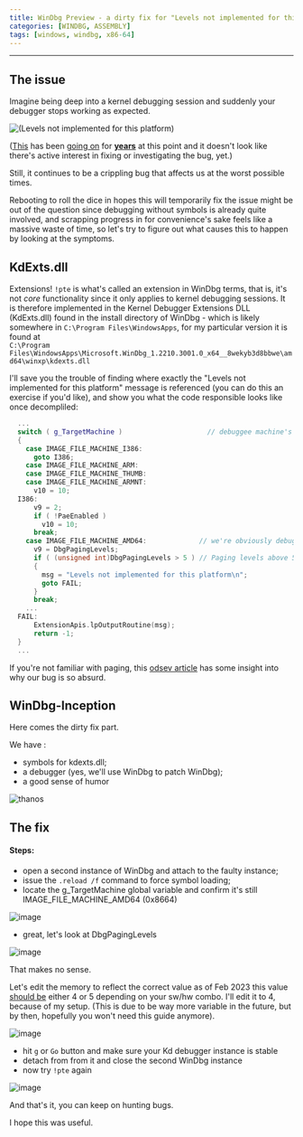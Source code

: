 ```yaml
---
title: WinDbg Preview - a dirty fix for "Levels not implemented for this platform"
categories: [WINDBG, ASSEMBLY]
tags: [windows, windbg, x86-64]
---
```


---

## **The issue**

Imagine being deep into a kernel debugging session and suddenly your debugger stops working as expected. 

![(Levels not implemented for this platform)](https://user-images.githubusercontent.com/20095224/219982466-9d03c9f1-4218-4b15-883b-43d70a3ff7a8.png)

([This](https://learn.microsoft.com/en-us/answers/questions/1010386/windbg-pte-command-levels-not-implemented-for-this) has been
[going on](https://github.com/MicrosoftDocs/windows-driver-docs/issues/3058) for
[**years**](https://github.com/MicrosoftDocs/windows-driver-docs/issues/2587) at this point and it doesn't look like there's active interest in fixing or investigating the bug, yet.)

Still, it continues to be a crippling bug that affects us at the worst possible times.

Rebooting to roll the dice in hopes this will temporarily fix the issue might be out of the question since debugging without symbols is already quite involved, and scrapping progress in for convenience's sake feels like a massive waste of time, so let's try to figure out what causes this to happen by looking at the symptoms.

## **KdExts.dll**

Extensions! `!pte` is what's called an extension in WinDbg terms, that is, it's not *core* functionality since it only applies to kernel debugging sessions.
It is therefore implemented in the Kernel Debugger Extensions DLL (KdExts.dll) found in the install directory of WinDbg - which is likely somewhere in `C:\Program Files\WindowsApps`, for my particular version it is found at  
`C:\Program Files\WindowsApps\Microsoft.WinDbg_1.2210.3001.0_x64__8wekyb3d8bbwe\amd64\winxp\kdexts.dll`

I'll save you the trouble of finding where exactly the "Levels not implemented for this platform" message is referenced (you can do this an exercise if you'd like), and show you what the code responsible looks like once decompliled:

```cpp
  ...
  switch ( g_TargetMachine )                     // debuggee machine's arch
  {
    case IMAGE_FILE_MACHINE_I386:
      goto I386;
    case IMAGE_FILE_MACHINE_ARM:
    case IMAGE_FILE_MACHINE_THUMB:
    case IMAGE_FILE_MACHINE_ARMNT:
      v10 = 10;
  I386:
      v9 = 2;
      if ( !PaeEnabled )
        v10 = 10;
      break;
    case IMAGE_FILE_MACHINE_AMD64:             // we're obviously debugging an x64 machine
      v9 = DbgPagingLevels;
      if ( (unsigned int)DbgPagingLevels > 5 ) // Paging levels above 5 aren't implemented yet
      {
        msg = "Levels not implemented for this platform\n";
        goto FAIL;
      }
      break;
    ...
  FAIL:
      ExtensionApis.lpOutputRoutine(msg);
      return -1;
  }
  ...
 ```

 If you're not familiar with paging, this [odsev article](https://wiki.osdev.org/Paging) has some insight into why our bug is so absurd.

 ## **WinDbg-Inception**

 Here comes the dirty fix part.

 We have :
 - symbols for kdexts.dll;
 - a debugger (yes, we'll use WinDbg to patch WinDbg);
 - a good sense of humor

![thanos](https://user-images.githubusercontent.com/20095224/219986156-6be94a4d-ee18-4122-928c-1311d1ded8b6.jpg)
 
## **The fix**

#### **Steps:**

- open a second instance of WinDbg and attach to the faulty instance;
- issue the `.reload /f` command to force symbol loading;
- locate the g_TargetMachine global variable and confirm it's still IMAGE_FILE_MACHINE_AMD64 (0x8664) 


![image](https://user-images.githubusercontent.com/20095224/219986361-74ff7230-a066-447b-89e9-fd0622fa085f.png)

- great, let's look at DbgPagingLevels

![image](https://user-images.githubusercontent.com/20095224/219986536-c0026428-22e5-4be0-9203-2f9c804dca8f.png)

That makes no sense. 

Let's edit the memory to reflect the correct value as of Feb 2023 this value [should be](https://en.wikipedia.org/wiki/Intel_5-level_paging) either 4 or 5 depending on your sw/hw combo.
I'll edit it to 4, because of my setup. (This is due to be way more variable in the future, but by then, hopefully you won't need this guide anymore).

![image](https://user-images.githubusercontent.com/20095224/219987026-cd2776ae-ad73-43f4-aaa7-f94a2a08f1d8.png)

- hit `g` or `Go` button and make sure your Kd debugger instance is stable
- detach from from it and close the second WinDbg instance
- now try `!pte` again

![image](https://user-images.githubusercontent.com/20095224/219987236-2d9593e0-bf81-4c6b-a58e-516b16ebf127.png)


And that's it, you can keep on hunting bugs.

I hope this was useful.

